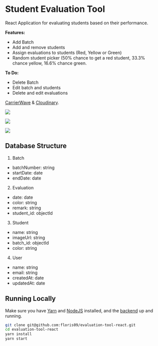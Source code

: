 # Student Evaluation Tool

React Application for evaluating students based on their performance. 

**Features:**
- Add Batch
- Add and remove students
- Assign evaluations to students (Red, Yellow or Green)
- Random student picker (50% chance to get a red student, 33.3% chance yellow, 16.6% chance green.

**To Do:**
- Delete Batch
- Edit batch and students
- Delete and edit evaluations

[CarrierWave](https://github.com/carrierwaveuploader/carrierwave) & [Cloudinary](http://cloudinary.com/).

[![](https://github.com/floris09/evaluation-tool-react/blob/master/src/images/Screen%20Shot%202017-12-03%20at%2022.08.06.png)](https://github.com/floris09/evaluation-tool-react/blob/master/src/images/Screen%20Shot%202017-12-03%20at%2022.08.06.png)

[![](https://github.com/floris09/evaluation-tool-react/blob/master/src/images/Screen%20Shot%202017-12-03%20at%2022.09.38.png)](https://github.com/floris09/evaluation-tool-react/blob/master/src/images/Screen%20Shot%202017-12-03%20at%2022.09.38.png)

[![](https://github.com/floris09/evaluation-tool-react/blob/master/src/images/Screen%20Shot%202017-12-03%20at%2022.10.17.png)](https://github.com/floris09/evaluation-tool-react/blob/master/src/images/Screen%20Shot%202017-12-03%20at%2022.10.17.png)

## Database Structure

1. Batch

  * batchNumber: string
  * startDate: date
  * endDate: date
  
2. Evaluation

  * date: date
  * color: string
  * remark: string
  * student_id: objectId
  
3. Student

  * name: string
  * imageUrl: string
  * batch_id: objectId
  * color: string
  
4. User
  
  * name: string
  * email: string
  * createdAt: date
  * updatedAt: date

## Running Locally

Make sure you have [Yarn](https://yarnpkg.com/en/) and [NodeJS](https://nodejs.org/en/) installed, and the [backend](https://github.com/ff05/evaluation-tool-api) up and running.

```bash
git clone git@github.com:floris09/evaluation-tool-react.git
cd evaluation-tool-react
yarn install
yarn start
```
